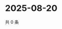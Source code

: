 # 2025-08-20

共 0 条

<!-- BEGIN ZHIHUVIDEO -->
<!-- 最后更新时间 Wed Aug 20 2025 14:17:34 GMT+0800 (China Standard Time) -->

<!-- END ZHIHUVIDEO -->
